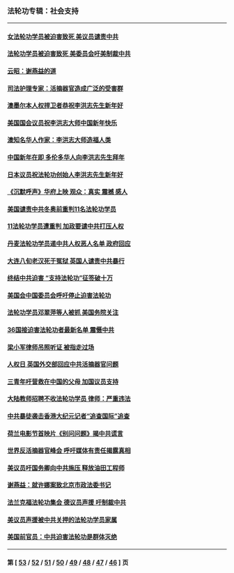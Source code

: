 ### 法轮功专辑：社会支持
---
#### [女法轮功学员被迫害致死 美议员谴责中共](../../pages/nf4386/n13682069.md?04140430) 
#### [法轮功学员被迫害致死 美委员会吁美制裁中共](../../pages/nf4386/n13631310.md?04140430) 
#### [云昭：谢燕益的道](../../pages/nf4386/n13607391.md?04140430) 
#### [司法护理专家：活摘器官造成广泛的受害群](../../pages/nf4386/n13570425.md?04140430) 
#### [澳墨尔本人权捍卫者恭祝李洪志先生新年好](../../pages/nf4386/n13556164.md?04140430) 
#### [美国国会议员祝李洪志大师中国新年快乐](../../pages/nf4386/n13554208.md?04140430) 
#### [澳知名华人作家：李洪志大师造福人类](../../pages/nf4386/n13552049.md?04140430) 
#### [中国新年在即 多伦多华人向李洪志先生拜年](../../pages/nf4386/n13531756.md?04140430) 
#### [日本议员祝法轮功创始人李洪志先生新年好](../../pages/nf4386/n13543228.md?04140430) 
#### [《沉默呼声》华府上映 观众：真实 震撼 感人](../../pages/nf4386/n13524739.md?04140430) 
#### [美国谴责中共冬奥前重判11名法轮功学员](../../pages/nf4386/n13521806.md?04140430) 
#### [11法轮功学员遭重判 加政要谴中共打压人权](../../pages/nf4386/n13521294.md?04140430) 
#### [丹麦法轮功学员递中共人权恶人名单 政府回应](../../pages/nf4386/n13497482.md?04140430) 
#### [大连八旬老汉死于冤狱 英国人谴责中共暴行](../../pages/nf4386/n13480118.md?04140430) 
#### [终结中共迫害 “支持法轮功”征签破十万](../../pages/nf4386/n13471084.md?04140430) 
#### [美国会中国委员会呼吁停止迫害法轮功](../../pages/nf4386/n13465411.md?04140430) 
#### [法轮功学员邓翠萍等人被抓 美国务院关注](../../pages/nf4386/n13451524.md?04140430) 
#### [36国接迫害法轮功者最新名单 震慑中共](../../pages/nf4386/n13445909.md?04140430) 
#### [梁小军律师吊照听证 被指走过场](../../pages/nf4386/n13437662.md?04140430) 
#### [人权日 英国外交部回应中共活摘器官问题](../../pages/nf4386/n13430243.md?04140430) 
#### [三青年吁营救在中国的父母 加国议员支持](../../pages/nf4386/n13429744.md?04140430) 
#### [大陆教师招聘不收法轮功学员 律师：严重违法](../../pages/nf4386/n13365839.md?04140430) 
#### [中共暴徒袭击香港大纪元记者“追查国际”追查](../../pages/nf4386/n13343404.md?04140430) 
#### [荷兰电影节首映片《别问问题》揭中共谎言](../../pages/nf4386/n13321179.md?04140430) 
#### [世界反活摘器官峰会 呼吁媒体有责任揭露真相](../../pages/nf4386/n13264475.md?04140430) 
#### [美议员吁国务卿向中共施压 释放油田工程师](../../pages/nf4386/n13233845.md?04140430) 
#### [谢燕益：就许娜案致北京市政法委书记](../../pages/nf4386/n13182701.md?04140430) 
#### [法兰克福法轮功集会 德议员声援 吁制裁中共](../../pages/nf4386/n13175975.md?04140430) 
#### [美议员声援被中共关押的法轮功学员家属](../../pages/nf4386/n13158310.md?04140430) 
#### [美国前官员：中共迫害法轮功是群体灭绝](../../pages/nf4386/n13157750.md?04140430) 

---
#### 第 [ [53](./53.md?04140430) / [52](./52.md?04140430) / [51](./51.md?04140430) / [50](./50.md?04140430) / [49](./49.md?04140430) / [48](./48.md?04140430) / [47](./47.md?04140430) / [46](./46.md?04140430) ] 页
